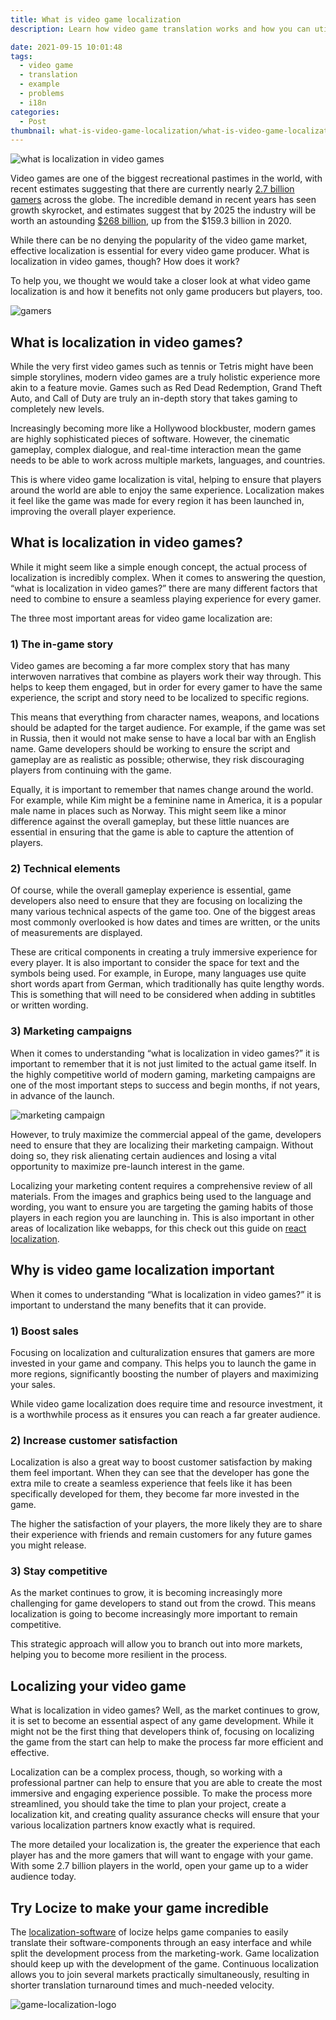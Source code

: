 ```yaml
---
title: What is video game localization
description: Learn how video game translation works and how you can utilize it to boost your company's revenue.

date: 2021-09-15 10:01:48
tags:
  - video game
  - translation
  - example
  - problems
  - i18n
categories:
  - Post
thumbnail: what-is-video-game-localization/what-is-video-game-localization.webp
---
```


![what is localization in video games](what-is-video-game-localization.webp "what is localization in video games")


Video games are one of the biggest recreational pastimes in the world, with recent estimates suggesting that there are currently nearly <a href="https://financesonline.com/number-of-gamers-worldwide/" title="2.7 billion gamers">2.7 billion gamers</a> across the globe. The incredible demand in recent years has seen growth skyrocket, and estimates suggest that by 2025 the industry will be worth an astounding <a href="https://www.wepc.com/news/video-game-statistics/" title="$268 billion">$268 billion</a>, up from the $159.3 billion in 2020. 

While there can be no denying the popularity of the video game market, effective localization is essential for every video game producer. What is localization in video games, though? How does it work?

To help you, we thought we would take a closer look at what video game localization is and how it benefits not only game producers but players, too. 

![gamers](gamers.webp "gamers")



## What is localization in video games?

While the very first video games such as tennis or Tetris might have been simple storylines, modern video games are a truly holistic experience more akin to a feature movie. Games such as Red Dead Redemption, Grand Theft Auto, and Call of Duty are truly an in-depth story that takes gaming to completely new levels. 

Increasingly becoming more like a Hollywood blockbuster, modern games are highly sophisticated pieces of software. However, the cinematic gameplay, complex dialogue, and real-time interaction mean the game needs to be able to work across multiple markets, languages, and countries. 

This is where video game localization is vital, helping to ensure that players around the world are able to enjoy the same experience. Localization makes it feel like the game was made for every region it has been launched in, improving the overall player experience. 



## What is localization in video games?

While it might seem like a simple enough concept, the actual process of localization is incredibly complex. When it comes to answering the question, “what is localization in video games?” there are many different factors that need to combine to ensure a seamless playing experience for every gamer. 

The three most important areas for video game localization are:


### 1)	The in-game story 
Video games are becoming a far more complex story that has many interwoven narratives that combine as players work their way through. This helps to keep them engaged, but in order for every gamer to have the same experience, the script and story need to be localized to specific regions. 

This means that everything from character names, weapons, and locations should be adapted for the target audience. For example, if the game was set in Russia, then it would not make sense to have a local bar with an English name. Game developers should be working to ensure the script and gameplay are as realistic as possible; otherwise, they risk discouraging players from continuing with the game. 

Equally, it is important to remember that names change around the world. For example, while Kim might be a feminine name in America, it is a popular male name in places such as Norway. This might seem like a minor difference against the overall gameplay, but these little nuances are essential in ensuring that the game is able to capture the attention of players. 

### 2)	Technical elements 
Of course, while the overall gameplay experience is essential, game developers also need to ensure that they are focusing on localizing the many various technical aspects of the game too. One of the biggest areas most commonly overlooked is how dates and times are written, or the units of measurements are displayed. 

These are critical components in creating a truly immersive experience for every player. It is also important to consider the space for text and the symbols being used. For example, in Europe, many languages use quite short words apart from German, which traditionally has quite lengthy words. This is something that will need to be considered when adding in subtitles or written wording. 

### 3)	Marketing campaigns 
When it comes to understanding “what is localization in video games?” it is important to remember that it is not just limited to the actual game itself. In the highly competitive world of modern gaming, marketing campaigns are one of the most important steps to success and begin months, if not years, in advance of the launch. 

![marketing campaign](marketing.webp "marketing campaign")

However, to truly maximize the commercial appeal of the game, developers need to ensure that they are localizing their marketing campaign. Without doing so, they risk alienating certain audiences and losing a vital opportunity to maximize pre-launch interest in the game. 

Localizing your marketing content requires a comprehensive review of all materials. From the images and graphics being used to the language and wording, you want to ensure you are targeting the gaming habits of those players in each region you are launching in. This is also important in other areas of localization like webapps, for this check out this guide on <a href="../how-to-internationalize-react-i18next/" title="react localization">react localization</a>.


## Why is video game localization important

When it comes to understanding “What is localization in video games?” it is important to understand the many benefits that it can provide. 

### 1)	Boost sales 
Focusing on localization and culturalization ensures that gamers are more invested in your game and company. This helps you to launch the game in more regions, significantly boosting the number of players and maximizing your sales. 

While video game localization does require time and resource investment, it is a worthwhile process as it ensures you can reach a far greater audience. 

### 2)	Increase customer satisfaction 
Localization is also a great way to boost customer satisfaction by making them feel important. When they can see that the developer has gone the extra mile to create a seamless experience that feels like it has been specifically developed for them, they become far more invested in the game. 

The higher the satisfaction of your players, the more likely they are to share their experience with friends and remain customers for any future games you might release. 

### 3)	Stay competitive 
As the market continues to grow, it is becoming increasingly more challenging for game developers to stand out from the crowd. This means localization is going to become increasingly more important to remain competitive.

This strategic approach will allow you to branch out into more markets, helping you to become more resilient in the process. 


## Localizing your video game 
What is localization in video games? Well, as the market continues to grow, it is set to become an essential aspect of any game development. While it might not be the first thing that developers think of, focusing on localizing the game from the start can help to make the process far more efficient and effective. 

Localization can be a complex process, though, so working with a professional partner can help to ensure that you are able to create the most immersive and engaging experience possible. To make the process more streamlined, you should take the time to plan your project, create a localization kit, and creating quality assurance checks will ensure that your various localization partners know exactly what is required. 

The more detailed your localization is, the greater the experience that each player has and the more gamers that will want to engage with your game. With some 2.7 billion players in the world, open your game up to a wider audience today.  

## Try Locize to make your game incredible

The <a href="/" title="localization-software">localization-software</a> of locize helps game companies to easily translate their software-components through an easy interface and while split the development process from the marketing-work. Game localization should keep up with the development of the game. Continuous localization allows you to join several markets practically simultaneously, resulting in shorter translation turnaround times and much-needed velocity.

![game-localization-logo](game-localization-logo.jpg "game-localization-logo")